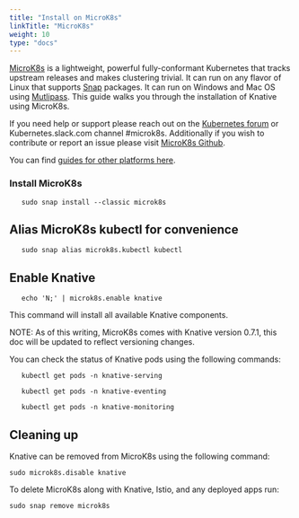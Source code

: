 ```yaml
---
title: "Install on MicroK8s"
linkTitle: "MicroK8s"
weight: 10
type: "docs"
---
```


[MicroK8s](https://microk8s.io) is a lightweight, powerful fully-conformant Kubernetes that tracks upstream releases and makes clustering trivial. It can run on any flavor of Linux that supports [Snap](https://snapcraft.io) packages. It can run on Windows and Mac OS using [Mutlipass](https://multipass.run).
This guide walks you through the installation of Knative using MicroK8s.

If you need help or support please reach out on the [Kubernetes forum](https://discuss.kubernetes.io/tags/microk8s) or Kubernetes.slack.com channel #microk8s. 
Additionally if you wish to contribute or report an issue please visit [MicroK8s Github](https://github.com/ubuntu/microk8s).

You can find [guides for other platforms here](./README.md).

### Install MicroK8s

```shell
   sudo snap install --classic microk8s
```

## Alias MicroK8s kubectl for convenience

```shell
   sudo snap alias microk8s.kubectl kubectl
```

## Enable Knative

```shell
   echo 'N;' | microk8s.enable knative
```
This command will install all available Knative components.

NOTE: As of this writing, MicroK8s comes with Knative version 0.7.1, this doc will be updated to reflect versioning changes. 

You can check the status of Knative pods using the following commands:

```shell
   kubectl get pods -n knative-serving
```

```shell
   kubectl get pods -n knative-eventing
```

```shell
   kubectl get pods -n knative-monitoring
```

## Cleaning up

Knative can be removed from MicroK8s using the following command:

```shell
sudo microk8s.disable knative
```

To delete MicroK8s along with Knative, Istio, and any deployed apps run:

```shell
sudo snap remove microk8s
```
